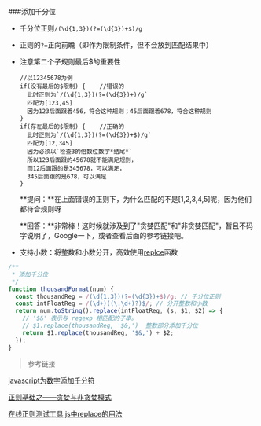 ###添加千分位
* 千分位正则`/(\d{1,3})(?=(\d{3})+$)/g`
* 正则的`?=`正向前瞻（即作为限制条件，但不会放到匹配结果中）
* 注意第二个子规则最后$的重要性
  ```
  //以12345678为例
  if(没有最后的$限制) {    //错误的
    此时正则为`/(\d{1,3})(?=(\d{3})+)/g`
    匹配为[123,45]
    因为123后面跟着456，符合这种规则；45后面跟着678，符合这种规则
  }
  if(存在最后的$限制) {    //正确的
    此时正则为`/(\d{1,3})(?=(\d{3})+$)/g`
    匹配为[12,345]
    因为必须以`检查3的倍数位数字*结尾*`
    所以123后面跟的45678就不能满足规则，
    而12后面跟的是345678，可以满足，
    345后面跟的是678，可以满足
  }
  ```
  **提问：**在上面错误的正则下，为什么匹配的不是[1,2,3,4,5]呢，因为他们都符合规则呀

  **回答：**非常棒！这时候就涉及到了"贪婪匹配"和"非贪婪匹配"，暂且不码字说明了，Google一下，或者查看后面的参考链接吧。

* 支持小数：将整数和小数分开，高效使用[replce](http://www.w3school.com.cn/jsref/jsref_replace.asp)函数

```js
/**
 * 添加千分位
 */
function thousandFormat(num) {
  const thousandReg = /(\d{1,3})(?=(\d{3})+$)/g; // 千分位正则
  const intFloatReg = /(\d+)((\.\d+)?)$/; // 分开整数和小数
  return num.toString().replace(intFloatReg, (s, $1, $2) => {
    // '$&' 表示与 regexp 相匹配的子串。
    // $1.replace(thousandReg, '$&,')  整数部分添加千分位
    return $1.replace(thousandReg, '$&,') + $2;
  });
}
```
> 参考链接

[javascript为数字添加千分符](https://blog.csdn.net/xuyunfei_2012/article/details/54628981)

[正则基础之——贪婪与非贪婪模式](https://blog.csdn.net/lxcnn/article/details/4756030)

[在线正则测试工具](http://tool.oschina.net/regex/)
[js中replace的用法](https://www.cnblogs.com/skywang/articles/2051052.html)